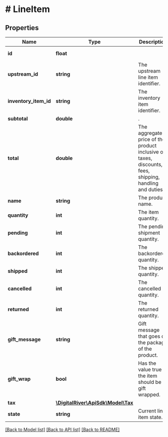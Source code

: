 # # LineItem

## Properties

Name | Type | Description | Notes
------------ | ------------- | ------------- | -------------
**id** | **float** |  | [optional] [readonly] 
**upstream_id** | **string** | The upstream line item identifier. | [optional] 
**inventory_item_id** | **string** | The inventory item identifier. | [optional] 
**subtotal** | **double** | . | [optional] 
**total** | **double** | The aggregate price of the product inclusive of taxes, discounts, fees, shipping, handling and duties. | [optional] 
**name** | **string** | The product name. | [optional] 
**quantity** | **int** | The item quantity. | [optional] 
**pending** | **int** | The pending shipment quantity. | [optional] 
**backordered** | **int** | The backordered quantity. | [optional] 
**shipped** | **int** | The shipped quantity. | [optional] 
**cancelled** | **int** | The cancelled quantity. | [optional] 
**returned** | **int** | The returned quantity. | [optional] 
**gift_message** | **string** | Gift message that goes on the package of the product. | [optional] 
**gift_wrap** | **bool** | Has the value true if the item should be gift wrapped. | [optional] 
**tax** | [**\DigitalRiver\ApiSdk\Model\Tax**](Tax.md) |  | [optional] 
**state** | **string** | Current line item state. | [optional] [readonly] 

[[Back to Model list]](../../README.md#documentation-for-models) [[Back to API list]](../../README.md#documentation-for-api-endpoints) [[Back to README]](../../README.md)


